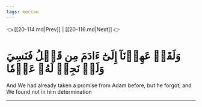 ```yaml
---
tags: meccan
---
```


👈 [[20-114.md|Prev]] | [[20-116.md|Next]] 👉

# وَلَقَدۡ عَهِدۡنَآ إِلَىٰٓ ءَادَمَ مِن قَبۡلُ فَنَسِيَ وَلَمۡ نَجِدۡ لَهُۥ عَزۡمٗا

And We had already taken a promise from Adam before, but he forgot; and We found not in him determination

---

